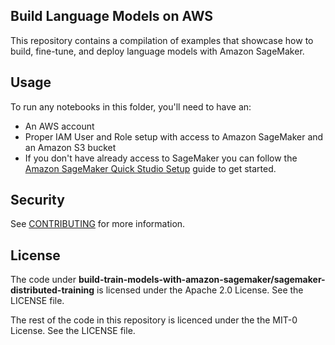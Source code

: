 ## Build Language Models on AWS

This repository contains a compilation of examples that showcase how to build, fine-tune, and deploy language models with Amazon SageMaker.

## Usage
To run any notebooks in this folder, you'll need to have an:

- An AWS account
- Proper IAM User and Role setup with access to Amazon SageMaker and an Amazon S3 bucket
- If you don't have already access to SageMaker you can follow the [Amazon SageMaker Quick Studio Setup](https://docs.aws.amazon.com/sagemaker/latest/dg/onboard-quick-start.html) guide to get started.

## Security

See [CONTRIBUTING](CONTRIBUTING.md#security-issue-notifications) for more information.

## License

The code under **build-train-models-with-amazon-sagemaker/sagemaker-distributed-training** is licensed under the Apache 2.0 License. See the LICENSE file.


The rest of the code in this repository is licenced under the the MIT-0 License. See the LICENSE file.
